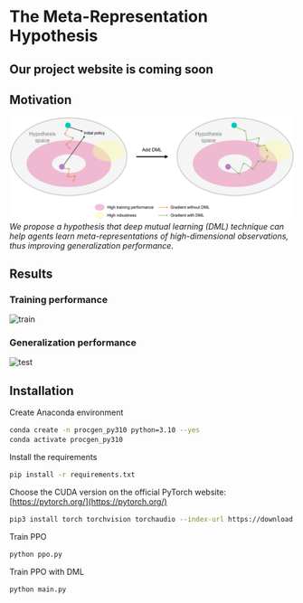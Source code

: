 # The Meta-Representation Hypothesis

## Our project website is coming soon

## Motivation
![motivation](results/motivation.png)
_We propose a hypothesis that deep mutual learning (DML) technique can help agents learn meta-representations of high-dimensional observations, thus improving generalization performance._


## Results

### Training performance
![train](results/all_train_return.png)

### Generalization performance
![test](results/all_test_return.png)

## Installation
Create Anaconda environment
```bash
conda create -n procgen_py310 python=3.10 --yes
conda activate procgen_py310
```

Install the requirements
```bash
pip install -r requirements.txt
```

Choose the CUDA version on the official PyTorch website: [https://pytorch.org/](https://pytorch.org/)
```bash
pip3 install torch torchvision torchaudio --index-url https://download.pytorch.org/whl/cu121
```
Train PPO
```bash
python ppo.py
```

Train PPO with DML
```bash
python main.py
```
